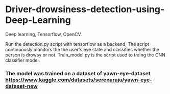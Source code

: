 # Driver-drowsiness-detection-using-Deep-Learning
Deep learning, Tensorflow, OpenCV.

Run the detection.py script with tensorflow as a backend, The script continuously monitors the the user's eye state and classifies whether the person is drowsy or not.
Train_model.py is the script used to traing the CNN classifier model.

### The model was trained on a dataset of yawn-eye-dataset https://www.kaggle.com/datasets/serenaraju/yawn-eye-dataset-new
